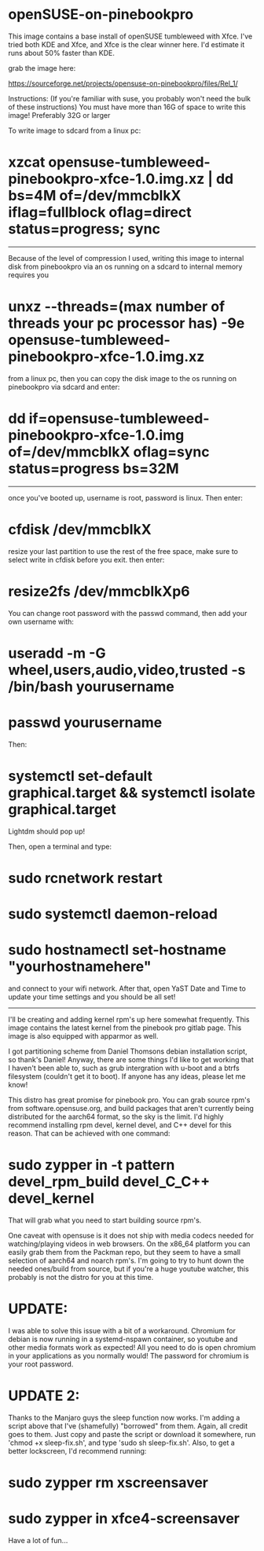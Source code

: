 # openSUSE-on-pinebookpro

This image contains a base install of openSUSE tumbleweed with Xfce. I've tried both KDE and Xfce, and Xfce is the clear winner here. I'd estimate it runs about 50% faster than KDE. 

grab the image here:

https://sourceforge.net/projects/opensuse-on-pinebookpro/files/Rel_1/

Instructions:
(If you're familiar with suse, you probably won't need the bulk of these instructions)
You must have more than 16G of space to write this image! Preferably 32G or larger

To write image to sdcard from a linux pc:

# xzcat opensuse-tumbleweed-pinebookpro-xfce-1.0.img.xz | dd bs=4M of=/dev/mmcblkX iflag=fullblock oflag=direct status=progress; sync

-------------------------------------------------------------------------------------------------------------------------------

Because of the level of compression I used, writing this image to internal disk from pinebookpro via an os running on a sdcard to internal memory requires you 

# unxz --threads=(max number of threads your pc processor has) -9e opensuse-tumbleweed-pinebookpro-xfce-1.0.img.xz

from a linux pc, then you can copy the disk image to the os running on pinebookpro via sdcard and enter:

# dd if=opensuse-tumbleweed-pinebookpro-xfce-1.0.img of=/dev/mmcblkX oflag=sync status=progress bs=32M

---------------------------------------------------------------------------------------------------------------------------

once you've booted up, username is root, password is linux. Then enter:

# cfdisk /dev/mmcblkX

resize your last partition to use the rest of the free space, make sure to select write in cfdisk before you exit.
then enter:

# resize2fs /dev/mmcblkXp6

You can change root password with the passwd command, then add your own username with:

# useradd -m -G wheel,users,audio,video,trusted -s /bin/bash yourusername

# passwd yourusername

Then:

# systemctl set-default graphical.target && systemctl isolate graphical.target

Lightdm should pop up!

Then, open a terminal and type:

# sudo rcnetwork restart

# sudo systemctl daemon-reload

# sudo hostnamectl set-hostname "yourhostnamehere"

and connect to your wifi network. After that, open YaST Date and Time to update your time settings and you should be all set!

----------------------------------------------------------------------------------------------------------------------------



I'll be creating and adding kernel rpm's up here somewhat frequently. This image contains the latest kernel from the pinebook pro gitlab page. This image is also equipped with apparmor as well.

I got partitioning scheme from Daniel Thomsons debian installation script, so thank's Daniel! Anyway, there are some things I'd like to get working that I haven't been able to, such as grub intergration with u-boot and a btrfs filesystem (couldn't get it to boot). If anyone has any ideas, please let me know!

This distro has great promise for pinebook pro. You can grab source rpm's from software.opensuse.org, and build packages that aren't currently being distributed for the aarch64 format, so the sky is the limit. I'd highly recommend installing rpm devel, kernel devel, and C++ devel for this reason. That can be achieved with one command: 

# sudo zypper in -t pattern devel_rpm_build devel_C_C++ devel_kernel 

That will grab what you need to start building source rpm's.

One caveat with opensuse is it does not ship with media codecs needed for watching/playing videos in web browsers. On the x86_64 platform you can easily grab them from the Packman repo, but they seem to have a small selection of aarch64 and noarch rpm's. I'm going to try to hunt down the needed ones/build from source, but if you're a huge youtube watcher, this probably is not the distro for you at this time. 
# UPDATE: 
I was able to solve this issue with a bit of a workaround. Chromium for debian is now running in a systemd-nspawn container, so youtube and other media formats work as expected! All you need to do is open chromium in your applications as you normally would! The password for chromium is your root password.
# UPDATE 2:
Thanks to the Manjaro guys the sleep function now works. I'm adding a script above that I've (shamefully) "borrowed" from them. Again, all credit goes to them. Just copy and paste the script or download it somewhere, run 'chmod +x sleep-fix.sh', and type 'sudo sh sleep-fix.sh'. Also, to get a better lockscreen, I'd recommend running:

# sudo zypper rm xscreensaver
# sudo zypper in xfce4-screensaver

Have a lot of fun...
